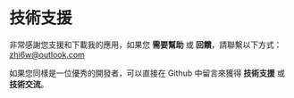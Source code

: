 # 技術支援


非常感謝您支援和下載我的應用，如果您 **需要幫助** 或 **回饋**，請聯繫以下方式： 
zhi6w@outlook.com


如果您同樣是一位優秀的開發者，可以直接在 Github 中留言來獲得 **技術支援** 或 **技術交流**。
